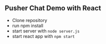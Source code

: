 ## Pusher Chat Demo with React

- Clone repository
- run npm install
- start server with `node server.js`
- start react app with `npm start`